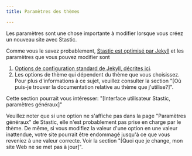 ```yaml
---
title: Paramètres des thèmes

---
```

Les paramètres sont une chose importante à modifier lorsque vous créez un nouveau site avec Stastic. 

Comme vous le savez probablement, [Stastic est optimisé par Jekyll](https://jekyllrb.com/) et les paramètres que vous pouvez modifier sont 

1. [Options de configuration standard de Jekyll, décrites ici](https://jekyllrb.com/docs/configuration/options/#global-configuration).
2. Les options de thème qui dépendent du thème que vous choisissez. Pour plus d'informations à ce sujet, veuillez consulter la section "[Où puis-je trouver la documentation relative au thème que j'utilise?]". 

Cette section pourrait vous intéresser: "[Interface utilisateur Stastic, paramètres généraux]" 

Veuillez noter que si une option ne s'affiche pas dans la page "Paramètres généraux" de Stastic, elle n'est probablement pas prise en charge par le thème. De même, si vous modifiez la valeur d'une option en une valeur inattendue, votre site pourrait être endommagé jusqu'à ce que vous reveniez à une valeur correcte. Voir la section "[Quoi que je change, mon site Web ne se met pas à jour]".
